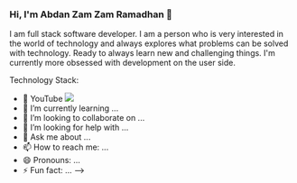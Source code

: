 ### Hi, I'm Abdan Zam Zam Ramadhan 👋

I am full stack software developer. I am a person who is very interested in the world of technology and always explores what problems can be solved with technology. Ready to always learn new and challenging things. I'm currently more obsessed with development on the user side.

Technology Stack:

- 🔭 YouTube ![](https://www.youtube.com/channel/UClG9tCqqW2PuthdEyjq4DLw)
- 🌱 I’m currently learning ...
- 👯 I’m looking to collaborate on ...
- 🤔 I’m looking for help with ...
- 💬 Ask me about ...
- 📫 How to reach me: ...
- 😄 Pronouns: ...
- ⚡ Fun fact: ...
-->
